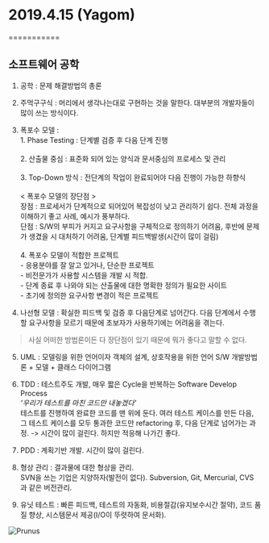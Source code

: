 # 2019.4.15 (Yagom)
===========

소프트웨어 공학
--------


1. 공학 : 문제 해결방법의 총론
2. 주먹구구식 : 머리에서 생각나는대로 구현하는 것을 말한다. 대부분의 개발자들이 많이 쓰는 방식이다.
3. 폭포수 모델 : <br> 1. Phase Testing : 단계별 검증 후 다음 단계 진행
<br><br> 2. 산출물 중심 : 표준화 되어 있는 양식과 문서중심의 프로세스 및 관리 <br><br> 3. Top-Down 방식 : 전단계의 작업이 완료되어야 다음 진행이 가능한 하향식 <br><br> < 폭포수 모델의 장단점 > <br> 장점 : 프로세서가 단계적으로 되어있어 복잡성이 낮고 관리하기 쉽다. 전체 과정을 이해하기 좋고 사례, 예시가 풍부하다. <br> 단점 : S/W의 부피가 커지고 요구사항을 구체적으로 정의하기 어려움, 후반에 문제가 생겼을 시 대처하기 어려움, 단계별 피드백발생(시간이 많이 걸림) <br><br>4. 폭포수 모델이 적합한 프로젝트 <br> - 응용분야를 잘 알고 있거나, 단순한 프로젝트<br> - 비전문가가 사용할 시스템을 개발 시 적합. <br> - 단계 종료 후 나와야 되는 산출물에 대한 명확한 정의가 필요한 사이트 <br> - 초기에 정의한 요구사항 변경이 적은 프로젝트

4. 나선형 모델 : 확실한 피드백 및 검증 후 다음단계로 넘어간다. 다음 단계에서 수행할 요구사항을 모르기 때문에 초보자가 사용하기에는 어려움을 겪는다.
> 사실 어떠한 방법론이든 다 장단점이 있기 때문에 뭐가 좋다고 말할 수 없다.


5. UML : 모델링을 위한 언어이자 객체의 설계, 상호작용을 위한 언어
S/W 개발방법론 + 모델 + 클래스 다이어그램

6. TDD : 테스트주도 개발, 매우 짧은 Cycle을 반복하는 Software Develop Process
<br> <em> '우리가 테스트를 마친 코드만 내놓겠다'</em> 
<br> 테스트를 진행하여 완료한 코드를 맨 위에 둔다. 
여러 테스트 케이스를 만든 다음, 그 테스트 케이스를 모두 통과한 코드만 refactoring 후, 다음 단계로 넘어가는 과정. -> 시간이 많이 걸린다. 하지만 적응해 나가긴 좋다.

7. PDD : 계획기반 개발. 시간이 많이 걸린다.

8. 형상 관리 : 결과물에 대한 형상을 관리. <br> SVN을 쓰는 기업은 지양하자(발전이 없다). Subversion, Git, Mercurial, CVS 과 같은 버전관리.

9. 유닛 테스트 : 빠른 피드백, 테스트의 자동화, 비용절감(유지보수시간 절약), 코드 품질 향상, 시스템문서 제공(I/O이 뚜렷하여 문서화).












![Prunus](/Users/gimjieun/Downloads/LectureNote-master/LectureNote/image/KakaoTalk_Photo_2019-04-15-14-40-54.jpeg)